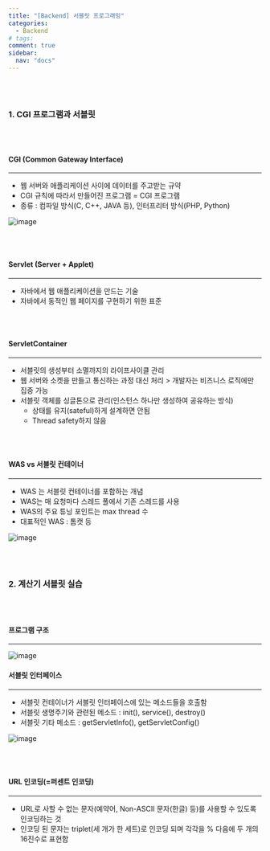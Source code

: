```yaml
---
title: "[Backend] 서블릿 프로그래밍"
categories:
  - Backend
# tags:
comment: true
sidebar:
  nav: "docs"
---
```



<br><br>

### 1. CGI 프로그램과 서블릿

<br><br>

#### CGI (Common Gateway Interface)
---
- 웹 서버와 애플리케이션 사이에 데이터를 주고받는 규약
 - CGI 규칙에 따라서 만들어진 프로그램 = CGI 프로그램
 - 종류 : 컴파일 방식(C, C++, JAVA 등), 인터프리터 방식(PHP, Python)

![image](https://github.com/MIMjae/MIMjae.github.io/assets/84848848/501cc680-7d42-42aa-83e0-9d7bf5a75fd1)

<br><br>

#### Servlet (Server + Applet)
---
- 자바에서 웹 애플리케이션을 만드는 기술
- 자바에서 동적인 웹 페이지를 구현하기 위한 표준


<br><br>

#### ServletContainer
--- 
- 서블릿의 생성부터 소멸까지의 라이프사이클 관리
- 웹 서버와 소켓을 만들고 통신하는 과정 대신 처리 > 개발자는 비즈니스 로직에만 집중 가능
- 서블릿 객체를 싱글톤으로 관리(인스턴스 하나만 생성하여 공유하는 방식)
  - 상태를 유지(sateful)하게 설계하면 안됨
  - Thread safety하지 않음

<br><br>

#### WAS vs 서블릿 컨테이너
---
- WAS 는 서블릿 컨테이너를 포함하는 개념
- WAS는 매 요청마다 스레드 풀에서 기존 스레드를 사용
- WAS의 주요 튜닝 포인트는 max thread 수
- 대표적인 WAS : 톰캣 등

 ![image](https://github.com/MIMjae/MIMjae.github.io/assets/84848848/deb78c56-5458-4a58-87d3-6f61e00c1692)
 

<br><br>


### 2. 계산기 서블릿 실습


<br><br>


#### 프로그램 구조
--- 
![image](https://github.com/MIMjae/MIMjae.github.io/assets/84848848/be20baa7-503a-4802-abc9-adbfc1975bd8)


#### 서블릿 인터페이스
---
- 서블릿 컨테이너가 서블릿 인터페이스에 있는 메소드들을 호출함
- 서블릿 생명주기와 관련된 메소드 : init(), service(), destroy()
- 서블릿 기타 메소드 : getServletInfo(), getServletConfig()


![image](https://github.com/MIMjae/MIMjae.github.io/assets/84848848/7244b3e5-0286-4adc-b2f3-f8d3c4d44edb)


<br><br>

#### URL 인코딩(=퍼센트 인코딩)
---
- URL로 사할 수 없는 문자(예약어, Non-ASCII 문자(한글) 등)를 사용할 수 있도록 인코딩하는 것
- 인코딩 된 문자는 triplet(세 개가 한 세트)로 인코딩 되며 각각을 % 다음에 두 개의 16진수로 표현함